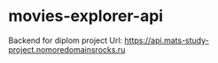 # movies-explorer-api
Backend for diplom project
Url: https://api.mats-study-project.nomoredomainsrocks.ru
